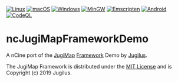 [![Linux](https://github.com/nCine/ncJugiMapFrameworkDemo/workflows/Linux/badge.svg)](https://github.com/nCine/ncJugiMapFrameworkDemo/actions?workflow=Linux)
[![macOS](https://github.com/nCine/ncJugiMapFrameworkDemo/workflows/macOS/badge.svg)](https://github.com/nCine/ncJugiMapFrameworkDemo/actions?workflow=macOS)
[![Windows](https://github.com/nCine/ncJugiMapFrameworkDemo/workflows/Windows/badge.svg)](https://github.com/nCine/ncJugiMapFrameworkDemo/actions?workflow=Windows)
[![MinGW](https://github.com/nCine/ncJugiMapFrameworkDemo/workflows/MinGW/badge.svg)](https://github.com/nCine/ncJugiMapFrameworkDemo/actions?workflow=MinGW)
[![Emscripten](https://github.com/nCine/ncJugiMapFrameworkDemo/workflows/Emscripten/badge.svg)](https://github.com/nCine/ncJugiMapFrameworkDemo/actions?workflow=Emscripten)
[![Android](https://github.com/nCine/ncJugiMapFrameworkDemo/workflows/Android/badge.svg)](https://github.com/nCine/ncJugiMapFrameworkDemo/actions?workflow=Android)
[![CodeQL](https://github.com/nCine/ncJugiMapFrameworkDemo/workflows/CodeQL/badge.svg)](https://github.com/nCine/ncJugiMapFrameworkDemo/actions?workflow=CodeQL)

# ncJugiMapFrameworkDemo
A nCine port of the [JugiMap](http://jugimap.com) [Framework](https://github.com/Jugilus/JugimapFramework) Demo by [Jugilus](https://github.com/Jugilus).

The JugiMap Framework is distributed under the [MIT License](https://github.com/Jugilus/JugimapFramework/blob/master/LICENSE) and is Copyright (c) 2019 Jugilus.
